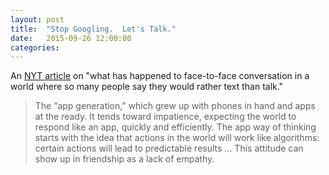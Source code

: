 ```yaml
---
layout: post
title:  "Stop Googling.  Let's Talk."
date:   2015-09-26 12:00:00
categories:
---
```

An [NYT article](http://www.nytimes.com/2015/09/27/opinion/sunday/stop-googling-lets-talk.html) on "what has happened to face-to-face conversation in a world where so many people say they would rather text than talk."

>The “app generation,” which grew up with phones in hand and apps at the ready. It tends toward impatience, expecting the world to respond like an app, quickly and efficiently. The app way of thinking starts with the idea that actions in the world will work like algorithms: certain actions will lead to predictable results ... This attitude can show up in friendship as a lack of empathy.